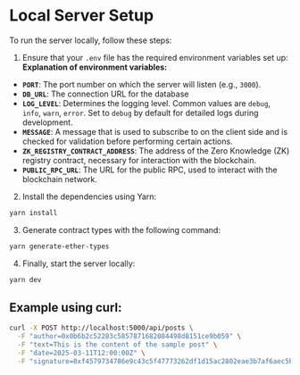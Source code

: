 # Local Server Setup

To run the server locally, follow these steps:

1. Ensure that your `.env` file has the required environment variables set up:
   **Explanation of environment variables:**

- **`PORT`**: The port number on which the server will listen (e.g., `3000`).
- **`DB_URL`**: The connection URL for the database
- **`LOG_LEVEL`**: Determines the logging level. Common values are `debug`, `info`, `warn`, `error`. Set to `debug` by default for detailed logs during development.
- **`MESSAGE`**: A message that is used to subscribe to on the client side and is checked for validation before performing certain actions.
- **`ZK_REGISTRY_CONTRACT_ADDRESS`**: The address of the Zero Knowledge (ZK) registry contract, necessary for interaction with the blockchain.
- **`PUBLIC_RPC_URL`**: The URL for the public RPC, used to interact with the blockchain network.

2. Install the dependencies using Yarn:

```bash
yarn install
```

3. Generate contract types with the following command:

```bash
yarn generate-ether-types
```

4. Finally, start the server locally:

```bash
yarn dev
```

## Example using curl:

```bash
curl -X POST http://localhost:5000/api/posts \
  -F "author=0x0b6b2c52283c5857871682084498d8151ce9b059" \
  -F "text=This is the content of the sample post" \
  -F "date=2025-03-11T12:00:00Z" \
  -F "signature=0xf4579734786e9c43c5f47773262df1d15ac2802eae3b7af6aec5b43f55ba25d472c59e277bd47c91342da838e034cf4f72c3fa66b87574667e06403aec8ab4fb1c"
```
